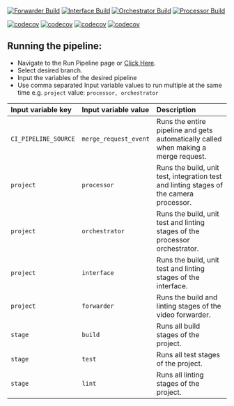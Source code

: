 [![Forwarder Build](https://github.com/UU-tracktech/tracktech/actions/workflows/Forwarder_Build.yml/badge.svg)](https://github.com/UU-tracktech/tracktech/actions/workflows/Forwarder_Build.yml)
[![Interface Build](https://github.com/UU-tracktech/tracktech/actions/workflows/Interface_Build.yml/badge.svg)](https://github.com/UU-tracktech/tracktech/actions/workflows/Interface_Build.yml)
[![Orchestrator Build](https://github.com/UU-tracktech/tracktech/actions/workflows/Orchestrator_Build.yml/badge.svg)](https://github.com/UU-tracktech/tracktech/actions/workflows/Orchestrator_Build.yml)
[![Processor Build](https://github.com/UU-tracktech/tracktech/actions/workflows/Processor_Build.yml/badge.svg)](https://github.com/UU-tracktech/tracktech/actions/workflows/Processor_Build.yml)

[![codecov](https://codecov.io/gh/UU-tracktech/tracktech/branch/develop/graph/badge.svg?token=swMWxrC43A)](https://codecov.io/gh/UU-tracktech/tracktech?Interface)
[![codecov](https://codecov.io/gh/UU-tracktech/tracktech/branch/develop/graph/badge.svg?token=swMWxrC43A)](https://codecov.io/gh/UU-tracktech/tracktech?Orchestrator)
[![codecov](https://codecov.io/gh/UU-tracktech/tracktech/branch/develop/graph/badge.svg?token=swMWxrC43A)](https://codecov.io/gh/UU-tracktech/tracktech?Forwarder)
[![codecov](https://codecov.io/gh/UU-tracktech/tracktech/branch/develop/graph/badge.svg?token=swMWxrC43A)](https://codecov.io/gh/UU-tracktech/tracktech?Processor)

## Running the pipeline:

* Navigate to the Run Pipeline page or <a href="https://git.science.uu.nl/e.w.j.bangma/tracktech/-/pipelines/new" target="_blank">Click Here</a>.
* Select desired branch.
* Input the variables of the desired pipeline
* Use comma separated Input variable values to run multiple at the same time e.g. `project` value: `processor, orchestrator`

| Input variable key   | Input variable value     | Description                                                                             |
| :------------------- | :----------------------- | :-------------------------------------------------------------------------------------- |
| `CI_PIPELINE_SOURCE` | `merge_request_event`    | Runs the entire pipeline and gets automatically called when making a merge request.     |
| `project`            | `processor`              | Runs the build, unit test, integration test and linting stages of the camera processor. |
| `project`            | `orchestrator`           | Runs the build, unit test and linting stages of the processor orchestrator.             |
| `project`            | `interface`              | Runs the build, unit test and linting stages of the interface.                          |
| `project`            | `forwarder`              | Runs the build and linting stages of the video forwarder.                               |
| `stage`              | `build`                  | Runs all build stages of the project.                                                   |
| `stage`              | `test`                   | Runs all test stages of the project.                                                    |
| `stage`              | `lint`                   | Runs all linting stages of the project.                                                 |

